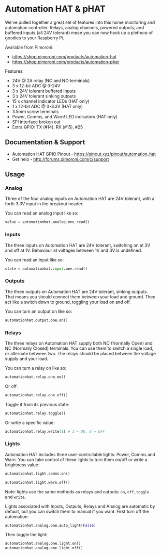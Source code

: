 # Automation HAT & pHAT

We've pulled together a great set of features into this home monitoring and automation controller. Relays, analog channels, powered outputs, and buffered inputs (all 24V tolerant) mean you can now hook up a plethora of goodies to your Raspberry Pi.

Available from Pimoroni:

* https://shop.pimoroni.com/products/automation-hat
* https://shop.pimoroni.com/products/automation-phat

Features:

* 24V @ 2A relay (NC and NO terminals)
* 3 x 12-bit ADC @ 0-24V
* 3 x 24V tolerant buffered inputs
* 3 x 24V tolerant sinking outputs
* 15 x channel indicator LEDs (HAT only)
* 1 x 12-bit ADC @ 0-3.3V (HAT only)
* 3.5mm screw terminals
* Power, Comms, and Warn! LED indicators (HAT only)
* SPI interface broken out
* Extra GPIO: TX (#14), RX (#15), #25

## Documentation & Support

* Automation HAT GPIO Pinout - https://pinout.xyz/pinout/automation_hat
* Get help - http://forums.pimoroni.com/c/support

## Usage

### Analog

Three of the four analog inputs on Automation HAT are 24V tolerant, with a forth 3.3V input in the breakout header.

You can read an analog input like so:

```python
value = automationhat.analog.one.read()
```

### Inputs

The three inputs on Automation HAT are 24V tolerant, switching on at 3V and off at 1V. Behaviour at voltages between 1V and 3V is undefined.

You can read an input like so:

```python
state = automationhat.input.one.read()
```

### Outputs

The three outputs on Automation HAT are 24V tolerant, sinking outputs. That means you should connect them between your load and ground. They act like a switch down to ground, toggling your load on and off.

You can turn an output on like so:

```python
automationhat.output.one.on()
```

### Relays

The three relays on Automation HAT supply both NO (Normally Open) and NC (Normally Closed) terminals. You can use them to switch a single load, or alternate between two. The relays should be placed between the voltage supply and your load.

You can turn a relay on like so:

```python
automationhat.relay.one.on()
```

Or off:

```python
automationhat.relay.one.off()
```

Toggle it from its previous state:

```python
automationhat.relay.toggle()
```

Or write a specific value:

```python
automationhat.relay.write(1) # 1 = ON, 0 = OFF
```

### Lights

Automation HAT includes three user-controllable lights: Power, Comms and Warn. You can take control of these lights to turn them on/off or write a brightness value:

```python
automationhat.light.comms.on()
```

```python
automationhat.light.warn.off()
```

Note: lights use the same methods as relays and outputs: `on`, `off`, `toggle` and `write`.

Lights associated with Inputs, Outputs, Relays and Analog are automatic by default, but you can switch them to manual if you want. First turn off the automation:

```python
automationhat.analog.one.auto_light(False)
```

Then toggle the light:

```python
automationhat.analog.one.light.on()
automationhat.analog.one.light.off()
```

